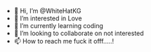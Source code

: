 - 👋 Hi, I’m @WhiteHatKG
- 👀 I’m interested in Love
- 🌱 I’m currently learning coding
- 💞️ I’m looking to collaborate on not interested
- 📫 How to reach me fuck it offf.....!

<!---
WhiteHatKG/WhiteHatKG is a ✨ special ✨ repository because its `README.md` (this file) appears on your GitHub profile.
You can click the Preview link to take a look at your changes.
--->

